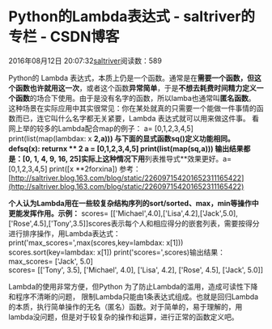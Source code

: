 
# Python的Lambda表达式 - saltriver的专栏 - CSDN博客


2016年08月12日 20:07:32[saltriver](https://me.csdn.net/saltriver)阅读数：589


Python的 Lambda 表达式，本质上仍是一个函数。通常是在**需要一个函数，**但这个函数**也许就用这一次**，或者这个函数**异常简单**，于是**不想去耗费时间精力定义一个函数**的场合下使用。由于是没有名字的函数，所以lamba也通常叫**匿名函数**。
这种场景在实际应用中其实很常见：你在某处就真的只需要一个能做一件事情的函数而已，连它叫什么名字都无关紧要，Lambda 表达式就可以用来做这件事。
看网上举的较多的Lambda配合map的例子：
a= [0,1,2,3,4,5]
print(list(map(lambdax: x **2,a)))
与下面的显式函数sq()定义功能相同。defsq(x):
returnx ** 2
a = [0,1,2,3,4,5]
print(list(map(sq,a)))
输出结果都是：[0, 1, 4, 9, 16, 25]实际上这种情况下用**列表推导式**效果更好。a= [0,1,2,3,4,5]
print([x **2forxina])
参考：[http://saltriver.blog.163.com/blog/static/226097154201652311165422](http://saltriver.blog.163.com/blog/static/226097154201652311165422)

**个人认为Lambda用在一些较复杂结构序列的****sort/sorted、max，min等****操作中更能发挥作用。示例：**
scores= [['Michael',4.0],['Lisa',4.2],['Jack',5.0],['Rose',4.5],['Tony',3.5]]scores表示每个人和相应得分的嵌套列表，需要按得分进行排序操作，用Lambda表达式：
print('max_scores=',max(scores,key=lambdax: x[1]))
scores.sort(key=lambdax: x[1])
print('scores=',scores)输出结果：
max_scores= ['Jack', 5.0]
scores= [['Tony', 3.5], ['Michael', 4.0], ['Lisa', 4.2], ['Rose', 4.5], ['Jack', 5.0]]

Lambda的使用非常方便，但Python 为了防止Lambda的滥用，造成可读性下降和程序不清晰的问题， 限制Lambda只能由1条表达式组成。也就是回归Lambda的本质，执行简单操作的无名（匿名）函数。对于简单的，易于理解的，用lambda没问题，但是对于较复杂的操作和运算，进行正常的函数定义吧。




